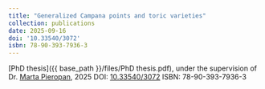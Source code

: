 ```yaml
---
title: "Generalized Campana points and toric varieties"
collection: publications
date: 2025-09-16
doi: '10.33540/3072'
isbn: 78-90-393-7936-3
---
```

[PhD thesis]({{ base_path }}/files/PhD thesis.pdf), under the supervision of Dr. [Marta Pieropan](https://webspace.science.uu.nl/~piero001/), 2025
DOI: [10.33540/3072](https://doi.org/10.33540/3072)
ISBN: 78-90-393-7936-3
